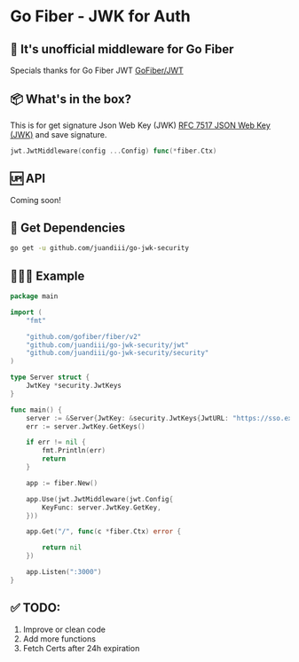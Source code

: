 # Go Fiber - JWK for Auth

🔐 It's unofficial middleware for Go Fiber
---
Specials thanks for Go Fiber JWT [GoFiber/JWT](https://github.com/gofiber/jwt)

## 📦 What's in the box?

This is for get signature Json Web Key (JWK) [RFC 7517 JSON Web Key (JWK)](https://tools.ietf.org/html/rfc7517) and save signature.

```go
jwt.JwtMiddleware(config ...Config) func(*fiber.Ctx)
```

## 🆙 API
Coming soon!


## 🔽 Get Dependencies

```bash
go get -u github.com/juandiii/go-jwk-security
```

## 👨🏻‍💻 Example 

```go
package main

import (
	"fmt"

	"github.com/gofiber/fiber/v2"
	"github.com/juandiii/go-jwk-security/jwt"
	"github.com/juandiii/go-jwk-security/security"
)

type Server struct {
	JwtKey *security.JwtKeys
}

func main() {
	server := &Server{JwtKey: &security.JwtKeys{JwtURL: "https://sso.example.net/realm/protocol/openid-connect/certs"}}
	err := server.JwtKey.GetKeys()

	if err != nil {
		fmt.Println(err)
		return
	}

	app := fiber.New()

	app.Use(jwt.JwtMiddleware(jwt.Config{
		KeyFunc: server.JwtKey.GetKey,
	}))

	app.Get("/", func(c *fiber.Ctx) error {

		return nil
	})

	app.Listen(":3000")
}

```

## ✅ TODO:
1. Improve or clean code
2. Add more functions
3. Fetch Certs after 24h expiration